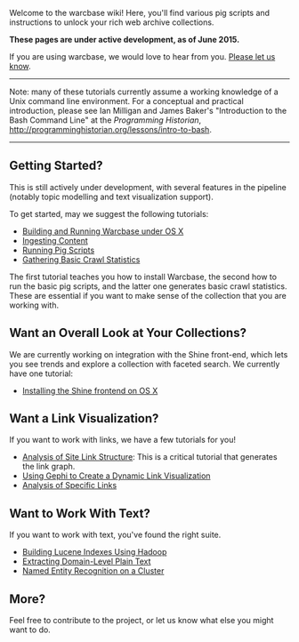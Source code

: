 Welcome to the warcbase wiki! Here, you'll find various pig scripts and instructions to unlock your rich web archive collections.

**These pages are under active development, as of June 2015.**

If you are using warcbase, we would love to hear from you. [Please let us know](mailto:i2millig@uwaterloo.ca).

***

Note: many of these tutorials currently assume a working knowledge of a Unix command line environment. For a conceptual and practical introduction, please see Ian Milligan and James Baker's "Introduction to the Bash Command Line" at the *Programming Historian*, <http://programminghistorian.org/lessons/intro-to-bash>.

***

<h2>Getting Started?</h2>

This is still actively under development, with several features in the pipeline (notably topic modelling and text visualization support).

To get started, may we suggest the following tutorials:
* [Building and Running Warcbase under OS X](https://github.com/lintool/warcbase/wiki/Building-and-Running-Warcbase-Under-OS-X)
* [Ingesting Content](https://github.com/lintool/warcbase/wiki/Getting-Started:-Ingesting-Content)
* [Running Pig Scripts](https://github.com/lintool/warcbase/wiki/Pig:-Running-Pig-Scripts)
* [Gathering Basic Crawl Statistics](https://github.com/lintool/warcbase/wiki/Pig:-Gathering-and-Visualizing-Basic-Crawl-Statistics)

The first tutorial teaches you how to install Warcbase, the second how to run the basic pig scripts, and the latter one generates basic crawl statistics. These are essential if you want to make sense of the collection that you are working with.

<h2>Want an Overall Look at Your Collections?</h2>

We are currently working on integration with the Shine front-end, which lets you see trends and explore a collection with faceted search. We currently have one tutorial:
* [Installing the Shine frontend on OS X](https://github.com/lintool/warcbase/wiki/Shine:-Installing-Shine-Frontend-on-OS-X)

<h2>Want a Link Visualization?</h2>

If you want to work with links, we have a few tutorials for you!
* [Analysis of Site Link Structure](https://github.com/lintool/warcbase/wiki/Pig:-Analysis-of-Site-Link-Structure): This is a critical tutorial that generates the link graph.
* [Using Gephi to Create a Dynamic Link Visualization](https://github.com/lintool/warcbase/wiki/Gephi:-Converting-Site-Link-Structure-into-Dynamic-Visualization)
* [Analysis of Specific Links](https://github.com/lintool/warcbase/wiki/Pig:-Analysis-of-Links-to-Social-Media)

<h2>Want to Work With Text?</h2>

If you want to work with text, you've found the right suite.
* [Building Lucene Indexes Using Hadoop](https://github.com/lintool/warcbase/wiki/Building-Lucene-Indexes-Using-Hadoop)
* [Extracting Domain-Level Plain Text](https://github.com/lintool/warcbase/wiki/Pig:-Extracting-Domain-Level-Plain-Text)
* [Named Entity Recognition on a Cluster](https://github.com/lintool/warcbase/wiki/Pig:-Named-Entity-Recognition-(on-a-cluster))

<h2>More?</h2>

Feel free to contribute to the project, or let us know what else you might want to do. 